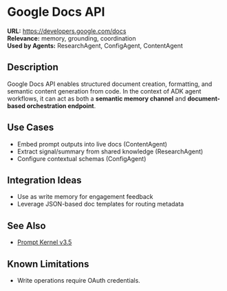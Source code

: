 # Google Docs API

**URL:** https://developers.google.com/docs  
**Relevance:** memory, grounding, coordination  
**Used by Agents:** ResearchAgent, ConfigAgent, ContentAgent

## Description
Google Docs API enables structured document creation, formatting, and semantic content generation from code. In the context of ADK agent workflows, it can act as both a **semantic memory channel** and **document-based orchestration endpoint**.

## Use Cases
- Embed prompt outputs into live docs (ContentAgent)
- Extract signal/summary from shared knowledge (ResearchAgent)
- Configure contextual schemas (ConfigAgent)

## Integration Ideas
- Use as write memory for engagement feedback
- Leverage JSON-based doc templates for routing metadata

## See Also
- [Prompt Kernel v3.5](../../prompt/prompt_kernel_v4.md)

## Known Limitations
- Write operations require OAuth credentials.
